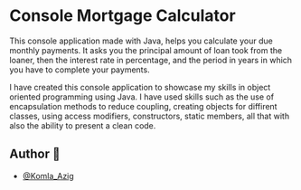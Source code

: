 # Console Mortgage Calculator
This console application made with Java, helps you calculate your due monthly payments. It asks you the principal amount of loan took from the loaner, then the interest rate in percentage, and the period in years in which you have to complete your payments.

I have created this console application to showcase my skills in object oriented programming using Java. I have used skills such as the use of encapsulation methods to reduce coupling,  creating objects for diffirent classes, using access modifiers, constructors, static members, all that with also the ability to present a clean code.

## Author 👋

- [@Komla_Azig](https://github.com/Lucdelome)

